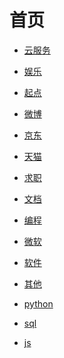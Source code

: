 # 首页

<div id = "首"></div>
<script src = "./js/首.js"></script>

* [云服务](网页/云服务.html)

* [娱乐](网页/娱乐.html)
* [起点](网页/起点.html)
* [微博](网页/微博.html)

* [京东](网页/京东.html)
* [天猫](网页/天猫.html)

* [求职](网页/求职.html)
* [文档](网页/文档.html)

* [编程](网页/编程.html)
* [微软](网页/微软.html)
* [软件](网页/软件.html)
* [其他](网页/其他.html)

* [python](网页/python.html)
* [sql](网页/sql.html)
* [js](网页/js.html)
